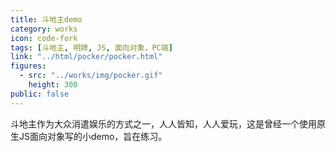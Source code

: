 ```yaml
---
title: 斗地主demo
category: works
icon: code-fork
tags: [斗地主, 明牌, JS, 面向对象，PC端]
link: "../html/pocker/pocker.html"
figures:
  - src: "../works/img/pocker.gif"
    height: 300
public: false
---
```


斗地主作为大众消遣娱乐的方式之一，人人皆知，人人爱玩，这是曾经一个使用原生JS面向对象写的小demo，旨在练习。
